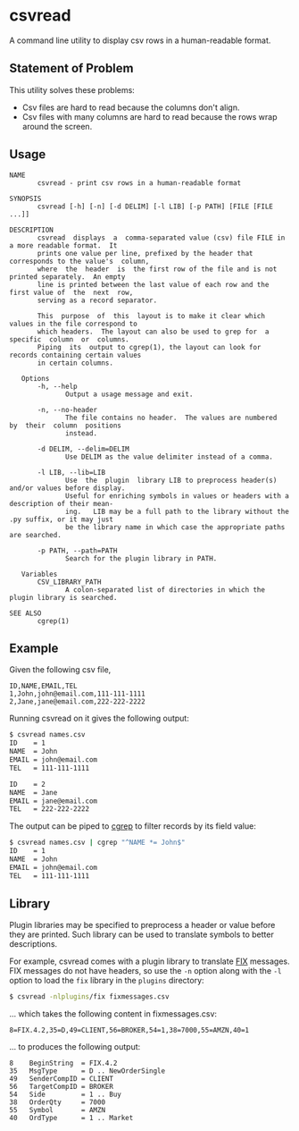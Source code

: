 # csvread
A command line utility to display csv rows in a human-readable format.

## Statement of Problem

This utility solves these problems:

- Csv files are hard to read because the columns don't align.
- Csv files with many columns are hard to read because the rows wrap around the
  screen.

## Usage
```
NAME
       csvread - print csv rows in a human-readable format

SYNOPSIS
       csvread [-h] [-n] [-d DELIM] [-l LIB] [-p PATH] [FILE [FILE ...]]

DESCRIPTION
       csvread  displays  a  comma-separated value (csv) file FILE in a more readable format.  It
       prints one value per line, prefixed by the header that corresponds to the value's  column,
       where  the  header  is  the first row of the file and is not printed separately.  An empty
       line is printed between the last value of each row and the first value of  the  next  row,
       serving as a record separator.

       This  purpose  of  this  layout is to make it clear which values in the file correspond to
       which headers.  The layout can also be used to grep for  a  specific  column  or  columns.
       Piping  its  output to cgrep(1), the layout can look for records containing certain values
       in certain columns.

   Options
       -h, --help
              Output a usage message and exit.

       -n, --no-header
              The file contains no header.  The values are numbered  by  their  column  positions
              instead.

       -d DELIM, --delim=DELIM
              Use DELIM as the value delimiter instead of a comma.

       -l LIB, --lib=LIB
              Use  the  plugin  library LIB to preprocess header(s) and/or values before display.
              Useful for enriching symbols in values or headers with a description of their mean‐
              ing.   LIB may be a full path to the library without the .py suffix, or it may just
              be the library name in which case the appropriate paths are searched.

       -p PATH, --path=PATH
              Search for the plugin library in PATH.

   Variables
       CSV_LIBRARY_PATH
              A colon-separated list of directories in which the plugin library is searched.

SEE ALSO
       cgrep(1)
```

## Example

Given the following csv file,
```csv
ID,NAME,EMAIL,TEL
1,John,john@email.com,111-111-1111
2,Jane,jane@email.com,222-222-2222
```

Running csvread on it gives the following output:
```sh
$ csvread names.csv
ID    = 1
NAME  = John
EMAIL = john@email.com
TEL   = 111-111-1111

ID    = 2
NAME  = Jane
EMAIL = jane@email.com
TEL   = 222-222-2222
```

The output can be piped to [cgrep] to filter records by its field value:
```sh
$ csvread names.csv | cgrep "^NAME *= John$"
ID    = 1
NAME  = John
EMAIL = john@email.com
TEL   = 111-111-1111
```

## Library

Plugin libraries may be specified to preprocess a header or value before they
are printed. Such library can be used to translate symbols to better
descriptions.

For example, csvread comes with a plugin library to translate [FIX] messages.
FIX messages do not have headers, so use the `-n` option along with the `-l`
option to load the `fix` library in the `plugins` directory:
```sh
$ csvread -nlplugins/fix fixmessages.csv
```
... which takes the following content in fixmessages.csv:
```
8=FIX.4.2,35=D,49=CLIENT,56=BROKER,54=1,38=7000,55=AMZN,40=1
```
... to produces the following output:
```
8    BeginString  = FIX.4.2
35   MsgType      = D .. NewOrderSingle
49   SenderCompID = CLIENT
56   TargetCompID = BROKER
54   Side         = 1 .. Buy
38   OrderQty     = 7000
55   Symbol       = AMZN
40   OrdType      = 1 .. Market
```

[cgrep]: https://github.com/markuskimius/cgrep
[FIX]: http://fiximate.fixtrading.org/
